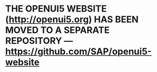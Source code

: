 # THE OPENUI5 WEBSITE (http://openui5.org) HAS BEEN MOVED TO A SEPARATE REPOSITORY — https://github.com/SAP/openui5-website